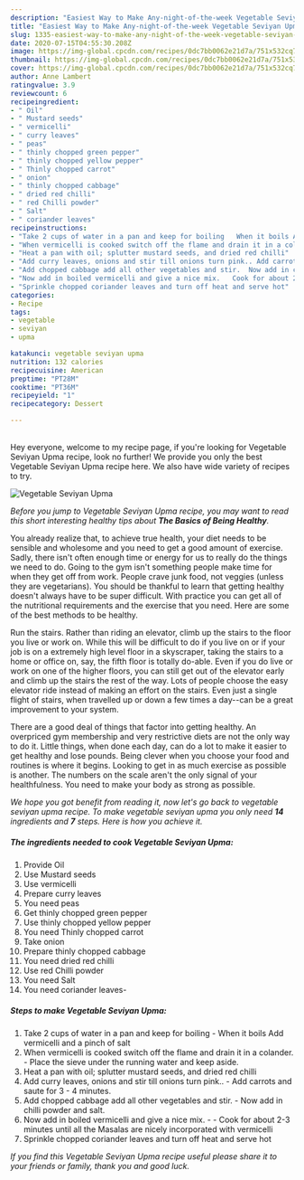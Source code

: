 ```yaml
---
description: "Easiest Way to Make Any-night-of-the-week Vegetable Seviyan Upma"
title: "Easiest Way to Make Any-night-of-the-week Vegetable Seviyan Upma"
slug: 1335-easiest-way-to-make-any-night-of-the-week-vegetable-seviyan-upma
date: 2020-07-15T04:55:30.208Z
image: https://img-global.cpcdn.com/recipes/0dc7bb0062e21d7a/751x532cq70/vegetable-seviyan-upma-recipe-main-photo.jpg
thumbnail: https://img-global.cpcdn.com/recipes/0dc7bb0062e21d7a/751x532cq70/vegetable-seviyan-upma-recipe-main-photo.jpg
cover: https://img-global.cpcdn.com/recipes/0dc7bb0062e21d7a/751x532cq70/vegetable-seviyan-upma-recipe-main-photo.jpg
author: Anne Lambert
ratingvalue: 3.9
reviewcount: 6
recipeingredient:
- " Oil"
- " Mustard seeds"
- " vermicelli"
- " curry leaves"
- " peas"
- " thinly chopped green pepper"
- " thinly chopped yellow pepper"
- " Thinly chopped carrot"
- " onion"
- " thinly chopped cabbage"
- " dried red chilli"
- " red Chilli powder"
- " Salt"
- " coriander leaves"
recipeinstructions:
- "Take 2 cups of water in a pan and keep for boiling   When it boils Add vermicelli and a pinch of salt"
- "When vermicelli is cooked switch off the flame and drain it in a colander.  Place the sieve under the running water and keep aside."
- "Heat a pan with oil; splutter mustard seeds, and dried red chilli"
- "Add curry leaves, onions and stir till onions turn pink.. Add carrots and saute for 3 - 4 minutes."
- "Add chopped cabbage add all other vegetables and stir.  Now add in chilli powder and salt."
- "Now add in boiled vermicelli and give a nice mix.   Cook for about 2-3 minutes until all the Masalas are nicely incorporated with vermicelli"
- "Sprinkle chopped coriander leaves and turn off heat and serve hot"
categories:
- Recipe
tags:
- vegetable
- seviyan
- upma

katakunci: vegetable seviyan upma 
nutrition: 132 calories
recipecuisine: American
preptime: "PT28M"
cooktime: "PT36M"
recipeyield: "1"
recipecategory: Dessert

---
```

<br>
Hey everyone, welcome to my recipe page, if you're looking for Vegetable Seviyan Upma recipe, look no further! We provide you only the best Vegetable Seviyan Upma recipe here. We also have wide variety of recipes to try.
<br>


![Vegetable Seviyan Upma](https://img-global.cpcdn.com/recipes/0dc7bb0062e21d7a/751x532cq70/vegetable-seviyan-upma-recipe-main-photo.jpg)

<i>Before you jump to Vegetable Seviyan Upma recipe, you may want to read this short interesting healthy tips about <strong>The Basics of Being Healthy</strong>.</i>

You already realize that, to achieve true health, your diet needs to be sensible and wholesome and you need to get a good amount of exercise. Sadly, there isn't often enough time or energy for us to really do the things we need to do. Going to the gym isn't something people make time for when they get off from work. People crave junk food, not veggies (unless they are vegetarians). You should be thankful to learn that getting healthy doesn't always have to be super difficult. With practice you can get all of the nutritional requirements and the exercise that you need. Here are some of the best methods to be healthy.

Run the stairs. Rather than riding an elevator, climb up the stairs to the floor you live or work on. While this will be difficult to do if you live on or if your job is on a extremely high level floor in a skyscraper, taking the stairs to a home or office on, say, the fifth floor is totally do-able. Even if you do live or work on one of the higher floors, you can still get out of the elevator early and climb up the stairs the rest of the way. Lots of people choose the easy elevator ride instead of making an effort on the stairs. Even just a single flight of stairs, when travelled up or down a few times a day--can be a great improvement to your system. 

There are a good deal of things that factor into getting healthy. An overpriced gym membership and very restrictive diets are not the only way to do it. Little things, when done each day, can do a lot to make it easier to get healthy and lose pounds. Being clever when you choose your food and routines is where it begins. Looking to get in as much exercise as possible is another. The numbers on the scale aren't the only signal of your healthfulness. You need to make your body as strong as possible. 


<i>We hope you got benefit from reading it, now let's go back to vegetable seviyan upma recipe. To make vegetable seviyan upma you only need <strong>14</strong> ingredients and <strong>7</strong> steps. Here is how you achieve it.
</i>

##### The ingredients needed to cook Vegetable Seviyan Upma:

1. Provide  Oil
1. Use  Mustard seeds
1. Use  vermicelli
1. Prepare  curry leaves
1. You need  peas
1. Get  thinly chopped green pepper
1. Use  thinly chopped yellow pepper
1. You need  Thinly chopped carrot
1. Take  onion
1. Prepare  thinly chopped cabbage
1. You need  dried red chilli
1. Use  red Chilli powder
1. You need  Salt
1. You need  coriander leaves-


##### Steps to make Vegetable Seviyan Upma:

1. Take 2 cups of water in a pan and keep for boiling  -  When it boils Add vermicelli and a pinch of salt
1. When vermicelli is cooked switch off the flame and drain it in a colander.  - Place the sieve under the running water and keep aside.
1. Heat a pan with oil; splutter mustard seeds, and dried red chilli
1. Add curry leaves, onions and stir till onions turn pink.. - Add carrots and saute for 3 - 4 minutes.
1. Add chopped cabbage add all other vegetables and stir.  - Now add in chilli powder and salt.
1. Now add in boiled vermicelli and give a nice mix.  -  - Cook for about 2-3 minutes until all the Masalas are nicely incorporated with vermicelli
1. Sprinkle chopped coriander leaves and turn off heat and serve hot


<i>If you find this Vegetable Seviyan Upma recipe useful please share it to your friends or family, thank you and good luck.</i>

